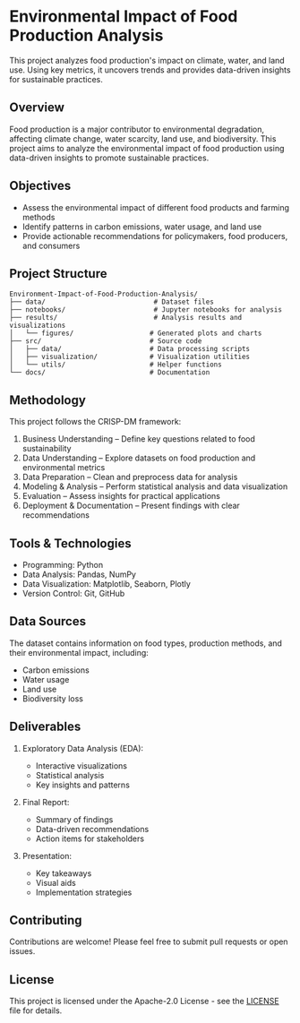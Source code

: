 # Environmental Impact of Food Production Analysis

This project analyzes food production's impact on climate, water, and land use. Using key metrics, it uncovers trends and provides data-driven insights for sustainable practices.

## Overview

Food production is a major contributor to environmental degradation, affecting climate change, water scarcity, land use, and biodiversity. This project aims to analyze the environmental impact of food production using data-driven insights to promote sustainable practices.

## Objectives

- Assess the environmental impact of different food products and farming methods
- Identify patterns in carbon emissions, water usage, and land use
- Provide actionable recommendations for policymakers, food producers, and consumers

## Project Structure

```
Environment-Impact-of-Food-Production-Analysis/
├── data/                           # Dataset files
├── notebooks/                      # Jupyter notebooks for analysis
├── results/                        # Analysis results and visualizations
│   └── figures/                   # Generated plots and charts
├── src/                           # Source code
│   ├── data/                      # Data processing scripts
│   ├── visualization/             # Visualization utilities
│   └── utils/                     # Helper functions
└── docs/                          # Documentation
```

## Methodology

This project follows the CRISP-DM framework:

1. Business Understanding – Define key questions related to food sustainability
2. Data Understanding – Explore datasets on food production and environmental metrics
3. Data Preparation – Clean and preprocess data for analysis
4. Modeling & Analysis – Perform statistical analysis and data visualization
5. Evaluation – Assess insights for practical applications
6. Deployment & Documentation – Present findings with clear recommendations

## Tools & Technologies

- Programming: Python
- Data Analysis: Pandas, NumPy
- Data Visualization: Matplotlib, Seaborn, Plotly
- Version Control: Git, GitHub

## Data Sources

The dataset contains information on food types, production methods, and their environmental impact, including:
- Carbon emissions
- Water usage
- Land use
- Biodiversity loss

## Deliverables

1. Exploratory Data Analysis (EDA):
   - Interactive visualizations
   - Statistical analysis
   - Key insights and patterns

2. Final Report:
   - Summary of findings
   - Data-driven recommendations
   - Action items for stakeholders

3. Presentation:
   - Key takeaways
   - Visual aids
   - Implementation strategies

## Contributing

Contributions are welcome! Please feel free to submit pull requests or open issues.

## License

This project is licensed under the Apache-2.0 License - see the [LICENSE](LICENSE) file for details.
